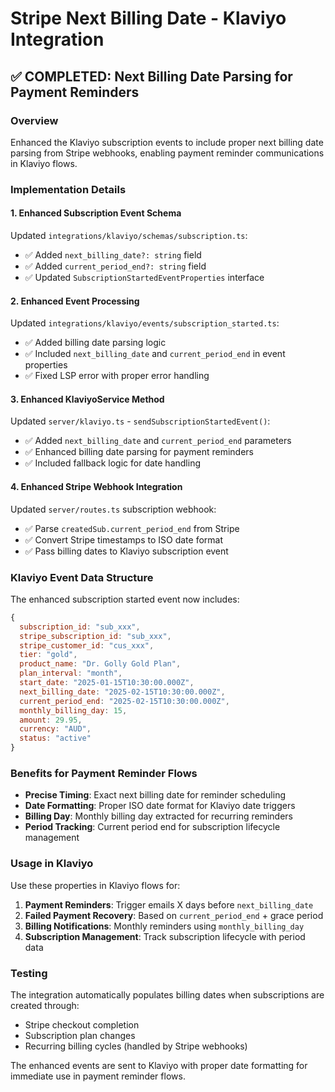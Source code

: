 # Stripe Next Billing Date - Klaviyo Integration

## ✅ COMPLETED: Next Billing Date Parsing for Payment Reminders

### Overview
Enhanced the Klaviyo subscription events to include proper next billing date parsing from Stripe webhooks, enabling payment reminder communications in Klaviyo flows.

### Implementation Details

#### 1. Enhanced Subscription Event Schema
Updated `integrations/klaviyo/schemas/subscription.ts`:
- ✅ Added `next_billing_date?: string` field
- ✅ Added `current_period_end?: string` field 
- ✅ Updated `SubscriptionStartedEventProperties` interface

#### 2. Enhanced Event Processing
Updated `integrations/klaviyo/events/subscription_started.ts`:
- ✅ Added billing date parsing logic
- ✅ Included `next_billing_date` and `current_period_end` in event properties
- ✅ Fixed LSP error with proper error handling

#### 3. Enhanced KlaviyoService Method
Updated `server/klaviyo.ts` - `sendSubscriptionStartedEvent()`:
- ✅ Added `next_billing_date` and `current_period_end` parameters
- ✅ Enhanced billing date parsing for payment reminders
- ✅ Included fallback logic for date handling

#### 4. Enhanced Stripe Webhook Integration
Updated `server/routes.ts` subscription webhook:
- ✅ Parse `createdSub.current_period_end` from Stripe
- ✅ Convert Stripe timestamps to ISO date format
- ✅ Pass billing dates to Klaviyo subscription event

### Klaviyo Event Data Structure
The enhanced subscription started event now includes:

```javascript
{
  subscription_id: "sub_xxx",
  stripe_subscription_id: "sub_xxx", 
  stripe_customer_id: "cus_xxx",
  tier: "gold",
  product_name: "Dr. Golly Gold Plan",
  plan_interval: "month",
  start_date: "2025-01-15T10:30:00.000Z",
  next_billing_date: "2025-02-15T10:30:00.000Z",
  current_period_end: "2025-02-15T10:30:00.000Z",
  monthly_billing_day: 15,
  amount: 29.95,
  currency: "AUD",
  status: "active"
}
```

### Benefits for Payment Reminder Flows
- **Precise Timing**: Exact next billing date for reminder scheduling
- **Date Formatting**: Proper ISO date format for Klaviyo date triggers
- **Billing Day**: Monthly billing day extracted for recurring reminders
- **Period Tracking**: Current period end for subscription lifecycle management

### Usage in Klaviyo
Use these properties in Klaviyo flows for:
1. **Payment Reminders**: Trigger emails X days before `next_billing_date`
2. **Failed Payment Recovery**: Based on `current_period_end` + grace period
3. **Billing Notifications**: Monthly reminders using `monthly_billing_day`
4. **Subscription Management**: Track subscription lifecycle with period data

### Testing
The integration automatically populates billing dates when subscriptions are created through:
- Stripe checkout completion
- Subscription plan changes
- Recurring billing cycles (handled by Stripe webhooks)

The enhanced events are sent to Klaviyo with proper date formatting for immediate use in payment reminder flows.